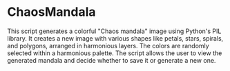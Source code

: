 # ChaosMandala

This script generates a colorful "Chaos mandala" image using Python's PIL library. It creates a new image with various shapes like petals, stars, spirals, and polygons, arranged in harmonious layers. The colors are randomly selected within a harmonious palette. The script allows the user to view the generated mandala and decide whether to save it or generate a new one.
